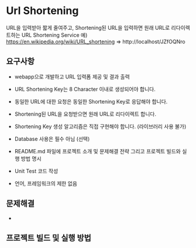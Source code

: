 Url Shortening
==============

URL을 입력받아 짧게 줄여주고, Shortening된 URL을 입력하면 원래 URL로 리다이렉트하는 URL Shortening Service
예) https://en.wikipedia.org/wiki/URL_shortening => http://localhost/JZfOQNro

## 요구사항

* webapp으로 개발하고 URL 입력폼 제공 및 결과 출력
* URL Shortening Key는 8 Character 이내로 생성되어야 합니다. 
* 동일한 URL에 대한 요청은 동일한 Shortening Key로 응답해야 합니다. 
* Shortening된 URL을 요청받으면 원래 URL로 리다이렉트 합니다. 
* Shortening Key 생성 알고리즘은 직접 구현해야 합니다. (라이브러리 사용 불가)
* Database 사용은 필수 아님 (선택)

* README.md 파일에 프로젝트 소개 및 문제해결 전략 그리고 프로젝트 빌드와 실행 방법 명시 
* Unit Test 코드 작성
* 언어, 프레임워크의 제한 없음

## 문제해결

- 


## 프로젝트 빌드 및 실행 방법






